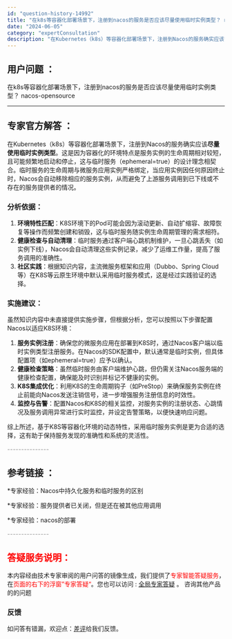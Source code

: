 ```yaml
---
id: "question-history-14992"
title: "在k8s等容器化部署场景下，注册到nacos的服务是否应该尽量使用临时实例类型？ nacos-opensource"
date: "2024-06-05"
category: "expertConsultation"
description: "在Kubernetes（k8s）等容器化部署场景下，注册到Nacos的服务确实应该**尽量使用临时实例类型**。这是因为容器化的环境特点是服务实例的生命周期相对较短，且可能频繁地启动和停止，这与临时服务（ephemeral=true）的设计理念相契合。临时服务的生命周期与微服务应用实例严格绑定，当应"
---
```


## 用户问题 ： 
 在k8s等容器化部署场景下，注册到nacos的服务是否应该尽量使用临时实例类型？ nacos-opensource 

---------------
## 专家官方解答 ：

在Kubernetes（k8s）等容器化部署场景下，注册到Nacos的服务确实应该**尽量使用临时实例类型**。这是因为容器化的环境特点是服务实例的生命周期相对较短，且可能频繁地启动和停止，这与临时服务（ephemeral=true）的设计理念相契合。临时服务的生命周期与微服务应用实例严格绑定，当应用实例因任何原因终止时，Nacos会自动移除相应的服务实例，从而避免了上游服务调用到已下线或不存在的服务提供者的情况。

### 分析依据：

1. **环境特性匹配**：K8S环境下的Pod可能会因为滚动更新、自动扩缩容、故障恢复等操作而频繁创建和销毁，这与临时服务随实例生命周期管理的需求相符。
2. **健康检查与自动清理**：临时服务通过客户端心跳机制维护，一旦心跳丢失（如实例下线），Nacos会自动清理这些实例记录，减少了运维工作量，提高了服务调用的准确性。
3. **社区实践**：根据知识内容，主流微服务框架和应用（Dubbo、Spring Cloud等）在K8S等云原生环境中默认采用临时服务模式，这是经过实践验证的选择。

### 实施建议：

虽然知识内容中未直接提供实施步骤，但根据分析，您可以按照以下步骤配置Nacos以适应K8S环境：

1. **服务实例注册**：确保您的微服务应用在部署到K8S时，通过Nacos客户端以临时实例类型注册服务。在Nacos的SDK配置中，默认通常是临时实例，但具体配置项（如ephemeral=true）应予以确认。
2. **健康检查策略**：虽然临时服务由客户端维护心跳，但仍需关注Nacos服务端的健康检查配置，确保能及时识别并标记不健康的实例。
3. **K8S集成优化**：利用K8S的生命周期钩子（如PreStop）来确保服务实例在终止前能向Nacos发送注销信号，进一步增强服务注册信息的时效性。
4. **监控与告警**：配置Nacos和K8S的相关监控，对服务实例的注册状态、心跳情况及服务调用异常进行实时监控，并设定告警策略，以便快速响应问题。

综上所述，基于K8S等容器化环境的动态特性，采用临时服务实例是更为合适的选择，这有助于保持服务发现的准确性和系统的灵活性。


<font color="#949494">---------------</font> 


## 参考链接 ：

*专家经验：Nacos中持久化服务和临时服务的区别 
 
 *专家经验：服务提供者已关闭，但是还在被其他应用调用 
 
 *专家经验：nacos的部署 


 <font color="#949494">---------------</font> 
 


## <font color="#FF0000">答疑服务说明：</font> 

本内容经由技术专家审阅的用户问答的镜像生成，我们提供了<font color="#FF0000">专家智能答疑服务</font>，在<font color="#FF0000">页面的右下的浮窗”专家答疑“</font>。您也可以访问 : [全局专家答疑](https://opensource.alibaba.com/chatBot) 。 咨询其他产品的的问题

### 反馈
如问答有错漏，欢迎点：[差评](https://ai.nacos.io/user/feedbackByEnhancerGradePOJOID?enhancerGradePOJOId=15045)给我们反馈。
